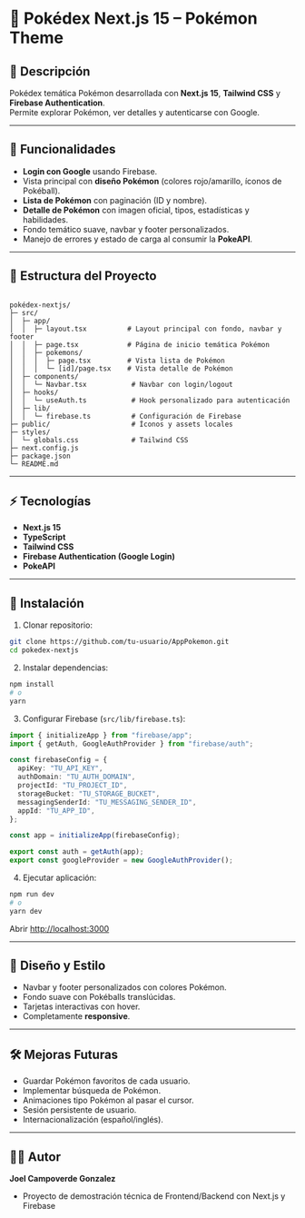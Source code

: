 # 🐾 Pokédex Next.js 15 – Pokémon Theme

## 🌟 Descripción
Pokédex temática Pokémon desarrollada con **Next.js 15**, **Tailwind CSS** y **Firebase Authentication**.  
Permite explorar Pokémon, ver detalles y autenticarse con Google.  

---

## 🚀 Funcionalidades

- **Login con Google** usando Firebase.  
- Vista principal con **diseño Pokémon** (colores rojo/amarillo, íconos de Pokéball).  
- **Lista de Pokémon** con paginación (ID y nombre).  
- **Detalle de Pokémon** con imagen oficial, tipos, estadísticas y habilidades.  
- Fondo temático suave, navbar y footer personalizados.  
- Manejo de errores y estado de carga al consumir la **PokeAPI**.  

---

## 📂 Estructura del Proyecto

```

pokédex-nextjs/
├─ src/
│  ├─ app/
│  │  ├─ layout.tsx          # Layout principal con fondo, navbar y footer
│  │  ├─ page.tsx            # Página de inicio temática Pokémon
│  │  ├─ pokemons/
│  │  │  ├─ page.tsx         # Vista lista de Pokémon
│  │  │  └─ [id]/page.tsx    # Vista detalle de Pokémon
│  ├─ components/
│  │  └─ Navbar.tsx           # Navbar con login/logout
│  ├─ hooks/
│  │  └─ useAuth.ts           # Hook personalizado para autenticación
│  ├─ lib/
│  │  └─ firebase.ts          # Configuración de Firebase
├─ public/                    # Íconos y assets locales
├─ styles/
│  └─ globals.css             # Tailwind CSS
├─ next.config.js
├─ package.json
└─ README.md

````

---

## ⚡ Tecnologías

- **Next.js 15**  
- **TypeScript**  
- **Tailwind CSS**  
- **Firebase Authentication (Google Login)**  
- **PokeAPI**  

---

## 🔧 Instalación

1. Clonar repositorio:

```bash
git clone https://github.com/tu-usuario/AppPokemon.git
cd pokedex-nextjs
````

2. Instalar dependencias:

```bash
npm install
# o
yarn
```

3. Configurar Firebase (`src/lib/firebase.ts`):

```ts
import { initializeApp } from "firebase/app";
import { getAuth, GoogleAuthProvider } from "firebase/auth";

const firebaseConfig = {
  apiKey: "TU_API_KEY",
  authDomain: "TU_AUTH_DOMAIN",
  projectId: "TU_PROJECT_ID",
  storageBucket: "TU_STORAGE_BUCKET",
  messagingSenderId: "TU_MESSAGING_SENDER_ID",
  appId: "TU_APP_ID",
};

const app = initializeApp(firebaseConfig);

export const auth = getAuth(app);
export const googleProvider = new GoogleAuthProvider();
```

4. Ejecutar aplicación:

```bash
npm run dev
# o
yarn dev
```

Abrir [http://localhost:3000](http://localhost:3000)

---

## 🎨 Diseño y Estilo

* Navbar y footer personalizados con colores Pokémon.
* Fondo suave con Pokéballs translúcidas.
* Tarjetas interactivas con hover.
* Completamente **responsive**.

---

## 🛠 Mejoras Futuras

* Guardar Pokémon favoritos de cada usuario.
* Implementar búsqueda de Pokémon.
* Animaciones tipo Pokémon al pasar el cursor.
* Sesión persistente de usuario.
* Internacionalización (español/inglés).

---

## 👨‍💻 Autor

**Joel Campoverde Gonzalez**

* Proyecto de demostración técnica de Frontend/Backend con Next.js y Firebase

